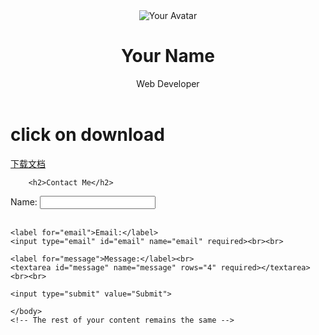 <!DOCTYPE html>
<html lang="en">
<head>
    <meta charset="UTF-8">
    <meta name="viewport" content="width=device-width, initial-scale=1.0">
    <title>Your Name - Web Developer</title>
    <link rel="stylesheet" href="styles.css">
</head>
<body>
    <header>
        <div class="avatar">
            <img src="avatar.jpg" alt="Your Avatar">
        </div>
        <div class="header-content">
            <h1>Your Name</h1>
            <p>Web Developer</p>
        </div>
    </header>
    <head>
        <meta charset="UTF-8">
        <meta name="viewport" content="width=device-width, initial-scale=1.0">
        <title>download</title>
    </head>
    <body>
        <h1>click on download</h1>
        <a href="file:/Users/eileen/Desktop/main/1YikunFang Resume..docx" download="1YikunFang Resume">下载文档</a>

        <h2>Contact Me</h2>

<form method="post" action="process_contact.php">
    <label for="name">Name:</label>
    <input type="text" id="name" name="name" required><br><br>

    <label for="email">Email:</label>
    <input type="email" id="email" name="email" required><br><br>

    <label for="message">Message:</label><br>
    <textarea id="message" name="message" rows="4" required></textarea><br><br>

    <input type="submit" value="Submit">
</form>


    </body>
    <!-- The rest of your content remains the same -->
</body>
</html>
